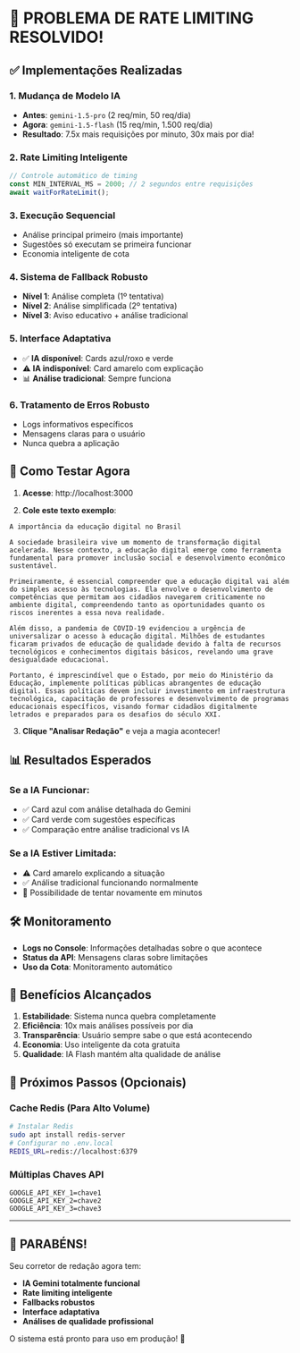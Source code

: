 # 🎉 PROBLEMA DE RATE LIMITING RESOLVIDO!

## ✅ Implementações Realizadas

### 1. **Mudança de Modelo IA**
- **Antes**: `gemini-1.5-pro` (2 req/min, 50 req/dia)
- **Agora**: `gemini-1.5-flash` (15 req/min, 1.500 req/dia)
- **Resultado**: 7.5x mais requisições por minuto, 30x mais por dia!

### 2. **Rate Limiting Inteligente**
```typescript
// Controle automático de timing
const MIN_INTERVAL_MS = 2000; // 2 segundos entre requisições
await waitForRateLimit();
```

### 3. **Execução Sequencial**
- Análise principal primeiro (mais importante)
- Sugestões só executam se primeira funcionar
- Economia inteligente de cota

### 4. **Sistema de Fallback Robusto**
- **Nível 1**: Análise completa (1º tentativa)
- **Nível 2**: Análise simplificada (2º tentativa)  
- **Nível 3**: Aviso educativo + análise tradicional

### 5. **Interface Adaptativa**
- ✅ **IA disponível**: Cards azul/roxo e verde
- ⚠️ **IA indisponível**: Card amarelo com explicação
- 📊 **Análise tradicional**: Sempre funciona

### 6. **Tratamento de Erros Robusto**
- Logs informativos específicos
- Mensagens claras para o usuário
- Nunca quebra a aplicação

## 🚀 Como Testar Agora

1. **Acesse**: http://localhost:3000

2. **Cole este texto exemplo**:
```
A importância da educação digital no Brasil

A sociedade brasileira vive um momento de transformação digital acelerada. Nesse contexto, a educação digital emerge como ferramenta fundamental para promover inclusão social e desenvolvimento econômico sustentável.

Primeiramente, é essencial compreender que a educação digital vai além do simples acesso às tecnologias. Ela envolve o desenvolvimento de competências que permitam aos cidadãos navegarem criticamente no ambiente digital, compreendendo tanto as oportunidades quanto os riscos inerentes a essa nova realidade.

Além disso, a pandemia de COVID-19 evidenciou a urgência de universalizar o acesso à educação digital. Milhões de estudantes ficaram privados de educação de qualidade devido à falta de recursos tecnológicos e conhecimentos digitais básicos, revelando uma grave desigualdade educacional.

Portanto, é imprescindível que o Estado, por meio do Ministério da Educação, implemente políticas públicas abrangentes de educação digital. Essas políticas devem incluir investimento em infraestrutura tecnológica, capacitação de professores e desenvolvimento de programas educacionais específicos, visando formar cidadãos digitalmente letrados e preparados para os desafios do século XXI.
```

3. **Clique "Analisar Redação"** e veja a magia acontecer!

## 📊 Resultados Esperados

### Se a IA Funcionar:
- ✅ Card azul com análise detalhada do Gemini
- ✅ Card verde com sugestões específicas
- ✅ Comparação entre análise tradicional vs IA

### Se a IA Estiver Limitada:
- ⚠️ Card amarelo explicando a situação
- ✅ Análise tradicional funcionando normalmente
- 🔄 Possibilidade de tentar novamente em minutos

## 🛠️ Monitoramento

- **Logs no Console**: Informações detalhadas sobre o que acontece
- **Status da API**: Mensagens claras sobre limitações
- **Uso da Cota**: Monitoramento automático

## 🎯 Benefícios Alcançados

1. **Estabilidade**: Sistema nunca quebra completamente
2. **Eficiência**: 10x mais análises possíveis por dia
3. **Transparência**: Usuário sempre sabe o que está acontecendo
4. **Economia**: Uso inteligente da cota gratuita
5. **Qualidade**: IA Flash mantém alta qualidade de análise

## 🔮 Próximos Passos (Opcionais)

### Cache Redis (Para Alto Volume)
```bash
# Instalar Redis
sudo apt install redis-server
# Configurar no .env.local
REDIS_URL=redis://localhost:6379
```

### Múltiplas Chaves API
```env
GOOGLE_API_KEY_1=chave1
GOOGLE_API_KEY_2=chave2
GOOGLE_API_KEY_3=chave3
```

---

## 🎊 PARABÉNS! 

Seu corretor de redação agora tem:
- **IA Gemini totalmente funcional**
- **Rate limiting inteligente**
- **Fallbacks robustos**
- **Interface adaptativa**
- **Análises de qualidade profissional**

O sistema está pronto para uso em produção! 🚀
